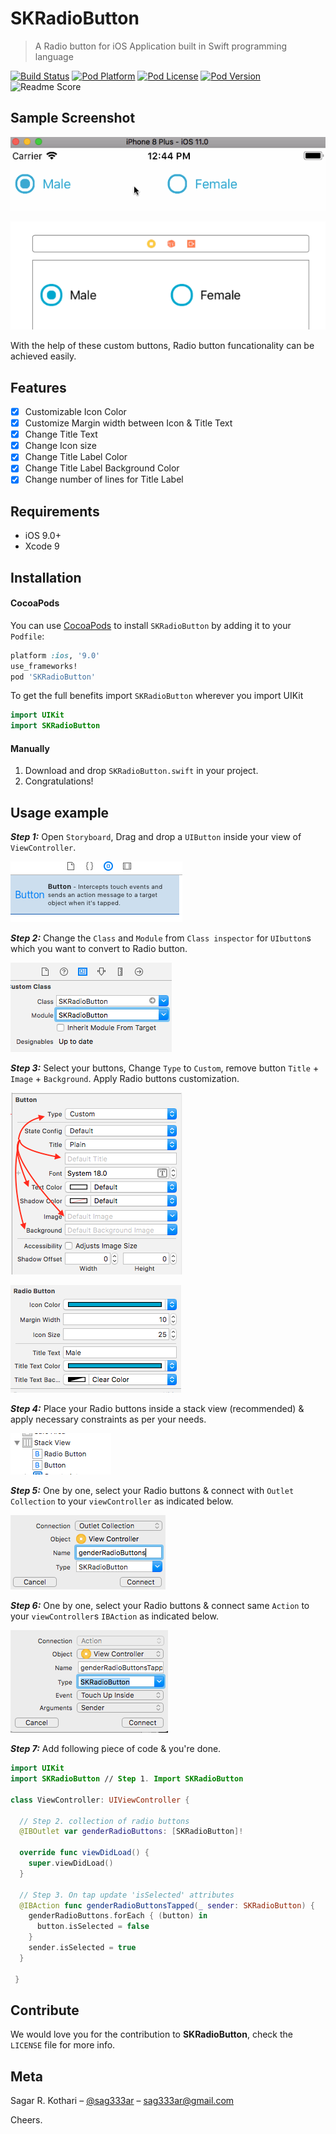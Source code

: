 # SKRadioButton

> A Radio button for iOS Application built in Swift programming language

[![Build Status](https://travis-ci.org/sag333ar/SKRadioButton.svg?branch=master)](https://travis-ci.org/sag333ar/SKRadioButton)
[![Pod Platform](https://img.shields.io/cocoapods/p/SKRadioButton.svg?style=flat)](https://cocoapods.org/pods/SKRadioButton)
[![Pod License](https://img.shields.io/cocoapods/l/SKRadioButton.svg?style=flat)](https://github.com/sag333ar/SKRadioButton/blob/master/LICENSE)
[![Pod Version](https://img.shields.io/cocoapods/v/SKRadioButton.svg?style=flat)](https://cocoapods.org/pods/SKRadioButton)
![Readme Score](http://readme-score-api.herokuapp.com/score.svg?url=https://github.com/sag333ar/skradiobutton)

## Sample Screenshot

![Demo](https://raw.githubusercontent.com/sag333ar/SKRadioButton/master/ReadmeAssets/GifDemo.gif)

![ScreenShot](https://raw.githubusercontent.com/sag333ar/SKRadioButton/master/ReadmeAssets/SampleImage.png)

With the help of these custom buttons, Radio button funcationality can be achieved easily.

## Features

- [x] Customizable Icon Color
- [x] Customize Margin width between Icon & Title Text
- [x] Change Title Text
- [x] Change Icon size
- [x] Change Title Label Color
- [x] Change Title Label Background Color
- [x] Change number of lines for Title Label

## Requirements

- iOS 9.0+
- Xcode 9

## Installation

#### CocoaPods
You can use [CocoaPods](http://cocoapods.org/) to install `SKRadioButton` by adding it to your `Podfile`:

```ruby
platform :ios, '9.0'
use_frameworks!
pod 'SKRadioButton'
```

To get the full benefits import `SKRadioButton` wherever you import UIKit

``` swift
import UIKit
import SKRadioButton
```

#### Manually

1. Download and drop `SKRadioButton.swift` in your project.  
2. Congratulations!  

## Usage example

***Step 1:*** Open `Storyboard`, Drag and drop a `UIButton` inside your view of `ViewController`.

![Drag & Drop Button](https://raw.githubusercontent.com/sag333ar/SKRadioButton/master/ReadmeAssets/Step1.png)

***Step 2:*** Change the `Class` and `Module` from `Class inspector` for `UIbutton`s which you want to convert to Radio button.

![Change Class](https://raw.githubusercontent.com/sag333ar/SKRadioButton/master/ReadmeAssets/Step2.png)

***Step 3:*** Select your buttons, Change `Type` to `Custom`, remove button `Title` + `Image` + `Background`. Apply Radio buttons customization.

![Change Attributes](https://raw.githubusercontent.com/sag333ar/SKRadioButton/master/ReadmeAssets/Step3-1.png)

![Change Attributes2](https://raw.githubusercontent.com/sag333ar/SKRadioButton/master/ReadmeAssets/Step3-2.png)

***Step 4:*** Place your Radio buttons inside a stack view (recommended) & apply necessary constraints as per your needs.

![Use Stackview](https://raw.githubusercontent.com/sag333ar/SKRadioButton/master/ReadmeAssets/Step4.png)

***Step 5:*** One by one, select your Radio buttons & connect with `Outlet Collection` to your `viewController` as indicated below.

![Outlet Collection](https://raw.githubusercontent.com/sag333ar/SKRadioButton/master/ReadmeAssets/Step5.png)

***Step 6:*** One by one, select your Radio buttons & connect same `Action` to your `viewController`s `IBAction` as indicated below.

![IBAction Connection](https://raw.githubusercontent.com/sag333ar/SKRadioButton/master/ReadmeAssets/Step6.png)

***Step 7:*** Add following piece of code & you're done.


```swift
import UIKit
import SKRadioButton // Step 1. Import SKRadioButton

class ViewController: UIViewController {

  // Step 2. collection of radio buttons
  @IBOutlet var genderRadioButtons: [SKRadioButton]!

  override func viewDidLoad() {
    super.viewDidLoad()
  }

  // Step 3. On tap update 'isSelected' attributes
  @IBAction func genderRadioButtonsTapped(_ sender: SKRadioButton) {
    genderRadioButtons.forEach { (button) in
      button.isSelected = false
    }
    sender.isSelected = true
  }

 }
```

## Contribute

We would love you for the contribution to **SKRadioButton**, check the ``LICENSE`` file for more info.

## Meta

Sagar R. Kothari – [@sag333ar](https://twitter.com/sag333ar) – sag333ar@gmail.com

Cheers.